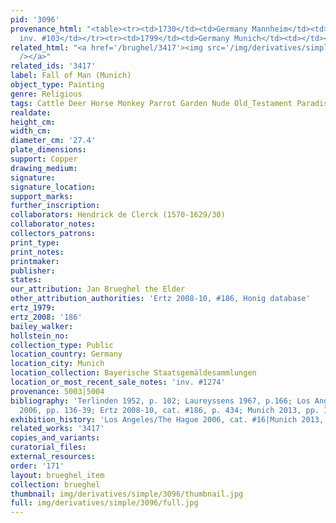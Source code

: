 ```yaml
---
pid: '3096'
provenance_html: "<table><tr><td>1730</td><td>Germany Mannheim</td><td>Galerie Mannheim
  inv. #103</td></tr><tr><td>1799</td><td>Germany Munich</td><td></td></tr></table>"
related_html: "<a href='/brughel/3417'><img src='/img/derivatives/simple/3417/thumbnail.jpg'
  /></a>"
related_ids: '3417'
label: Fall of Man (Munich)
object_type: Painting
genre: Religious
tags: Cattle Deer Horse Monkey Parrot Garden Nude Old_Testament Paradise Fruit
realdate: 
height_cm: 
width_cm: 
diameter_cm: '27.4'
plate_dimensions: 
support: Copper
drawing_medium: 
signature: 
signature_location: 
support_marks: 
further_inscription: 
collaborators: Hendrick de Clerck (1570-1629/30)
collaborator_notes: 
collectors_patrons: 
print_type: 
print_notes: 
printmaker: 
publisher: 
states: 
our_attribution: Jan Brueghel the Elder
other_attribution_authorities: 'Ertz 2008-10, #186, Honig database'
ertz_1979: 
ertz_2008: '186'
bailey_walker: 
hollstein_no: 
collection_type: Public
location_country: Germany
location_city: Munich
location_collection: Bayerische Staatsgemäldesammlungen
location_or_most_recent_sale_notes: 'inv. #1274'
provenance: 5003|5004
bibliography: 'Terlinden 1952, p. 102; Laureyssens 1967, p.166; Los Angeles/Hague
  2006, pp. 136-39; Ertz 2008-10, cat. #186, p. 434; Munich 2013, pp. 154, 420'
exhibition_history: 'Los Angeles/The Hague 2006, cat. #16|Munich 2013, cat. #10'
related_works: '3417'
copies_and_variants: 
curatorial_files: 
external_resources: 
order: '171'
layout: brueghel_item
collection: brueghel
thumbnail: img/derivatives/simple/3096/thumbnail.jpg
full: img/derivatives/simple/3096/full.jpg
---
```

